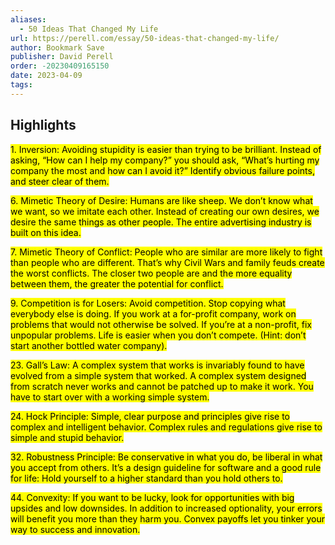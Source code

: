 ```yaml
---
aliases:
  - 50 Ideas That Changed My Life
url: https://perell.com/essay/50-ideas-that-changed-my-life/
author: Bookmark Save
publisher: David Perell
order: -20230409165150
date: 2023-04-09
tags:
---
```


## Highlights
<mark>1. Inversion: Avoiding stupidity is easier than trying to be brilliant. Instead of asking, “How can I help my company?” you should ask, “What’s hurting my company the most and how can I avoid it?” Identify obvious failure points, and steer clear of them.</mark>

<mark>6. Mimetic Theory of Desire: Humans are like sheep. We don’t know what we want, so we imitate each other. Instead of creating our own desires, we desire the same things as other people. The entire advertising industry is built on this idea.</mark>

<mark>7. Mimetic Theory of Conflict: People who are similar are more likely to fight than people who are different. That’s why Civil Wars and family feuds create the worst conflicts. The closer two people are and the more equality between them, the greater the potential for conflict.</mark>

<mark>9. Competition is for Losers: Avoid competition. Stop copying what everybody else is doing. If you work at a for-profit company, work on problems that would not otherwise be solved. If you’re at a non-profit, fix unpopular problems. Life is easier when you don’t compete. (Hint: don’t start another bottled water company).</mark>

<mark>23. Gall’s Law: A complex system that works is invariably found to have evolved from a simple system that worked. A complex system designed from scratch never works and cannot be patched up to make it work. You have to start over with a working simple system.</mark>

<mark>24. Hock Principle: Simple, clear purpose and principles give rise to complex and intelligent behavior. Complex rules and regulations give rise to simple and stupid behavior.</mark>

<mark>32. Robustness Principle: Be conservative in what you do, be liberal in what you accept from others. It’s a design guideline for software and a good rule for life: Hold yourself to a higher standard than you hold others to.</mark>

<mark>44. Convexity: If you want to be lucky, look for opportunities with big upsides and low downsides. In addition to increased optionality, your errors will benefit you more than they harm you. Convex payoffs let you tinker your way to success and innovation.</mark>

